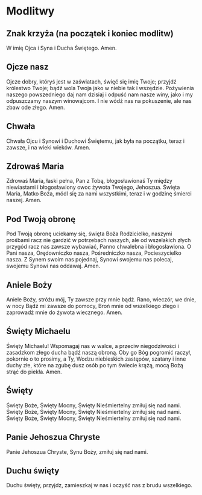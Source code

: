 Modlitwy
========

## Znak krzyża (na początek i koniec modlitw)

W imię Ojca i Syna i Ducha Świętego.
Amen.

## Ojcze nasz

Ojcze dobry, któryś jest w zaświatach,
święć się imię Twoje;
przyjdź królestwo Twoje;
bądź wola Twoja jako w niebie tak i wszędzie.
Pożywienia naszego powszedniego daj nam dzisiaj
i odpuść nam nasze winy,
jako i my odpuszczamy naszym winowajcom.
I nie wódź nas na pokuszenie,
ale nas zbaw ode złego.
Amen.

## Chwała

Chwała Ojcu i Synowi i Duchowi Świętemu,
jak była na początku, teraz i zawsze,
i na wieki wieków.
Amen.

## Zdrowaś Maria

Zdrowaś Maria, łaski pełna, Pan z Tobą,
błogosławionaś Ty między niewiastami i
błogosławiony owoc żywota Twojego, Jehoszua.
Święta Maria, Matko Boża, módl się za nami wszystkimi,
teraz i w godzinę śmierci naszej.
Amen.

## Pod Twoją obronę

Pod Twoją obronę
uciekamy się,
święta Boża Rodzicielko,
naszymi prośbami
racz nie gardzić
w potrzebach naszych,
ale od wszelakich złych przygód
racz nas zawsze wybawiać,
Panno chwalebna i błogosławiona.
O Pani nasza,
Orędowniczko nasza,
Pośredniczko nasza,
Pocieszycielko nasza.
Z Synem swoim nas pojednaj,
Synowi swojemu nas polecaj,
swojemu Synowi nas oddawaj.
Amen.

## Aniele Boży

Aniele Boży, stróżu mój,
Ty zawsze przy mnie bądź.
Rano, wieczór, we dnie, w nocy
Bądź mi zawsze do pomocy,
Broń mnie od wszelkiego złego
i zaprowadź mnie do żywota wiecznego.
Amen.

## Święty Michaelu

Święty Michaelu!
Wspomagaj nas w walce,
a przeciw niegodziwości i zasadzkom złego ducha bądź naszą obroną.
Oby go Bóg pogromić raczył, pokornie o to prosimy,
a Ty, Wodzu niebieskich zastępów,
szatany i inne duchy złe,
które na zgubę dusz osób po tym świecie krążą,
mocą Bożą strąć do piekła.
Amen.

## Święty

Święty Boże, Święty Mocny, Święty Nieśmiertelny zmiłuj się nad nami.
Święty Boże, Święty Mocny, Święty Nieśmiertelny zmiłuj się nad nami.
Święty Boże, Święty Mocny, Święty Nieśmiertelny zmiłuj się nad nami.

## Panie Jehoszua Chryste

Panie Jehoszua Chryste,
Synu Boży,
zmiłuj się nad nami.

## Duchu święty

Duchu święty,
przyjdz,
zamieszkaj w nas
i oczyść nas z brudu wszelkiego.
